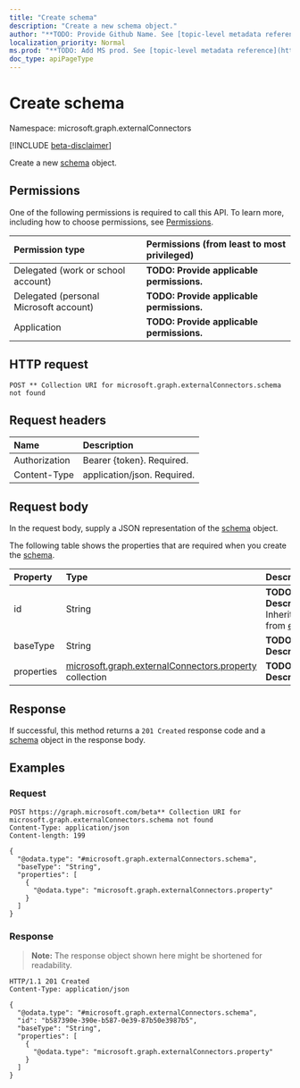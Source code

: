 ```yaml
---
title: "Create schema"
description: "Create a new schema object."
author: "**TODO: Provide Github Name. See [topic-level metadata reference](https://msgo.azurewebsites.net/add/document/guidelines/metadata.html#topic-level-metadata)**"
localization_priority: Normal
ms.prod: "**TODO: Add MS prod. See [topic-level metadata reference](https://msgo.azurewebsites.net/add/document/guidelines/metadata.html#topic-level-metadata)**"
doc_type: apiPageType
---
```


# Create schema
Namespace: microsoft.graph.externalConnectors

[!INCLUDE [beta-disclaimer](../../includes/beta-disclaimer.md)]

Create a new [schema](../resources/externalconnectors-schema.md) object.

## Permissions
One of the following permissions is required to call this API. To learn more, including how to choose permissions, see [Permissions](/graph/permissions-reference).

|Permission type|Permissions (from least to most privileged)|
|:---|:---|
|Delegated (work or school account)|**TODO: Provide applicable permissions.**|
|Delegated (personal Microsoft account)|**TODO: Provide applicable permissions.**|
|Application|**TODO: Provide applicable permissions.**|

## HTTP request

<!-- {
  "blockType": "ignored"
}
-->
``` http
POST ** Collection URI for microsoft.graph.externalConnectors.schema not found
```

## Request headers
|Name|Description|
|:---|:---|
|Authorization|Bearer {token}. Required.|
|Content-Type|application/json. Required.|

## Request body
In the request body, supply a JSON representation of the [schema](../resources/externalconnectors-schema.md) object.

The following table shows the properties that are required when you create the [schema](../resources/externalconnectors-schema.md).

|Property|Type|Description|
|:---|:---|:---|
|id|String|**TODO: Add Description** Inherited from [entity](../resources/externalconnectors-entity.md)|
|baseType|String|**TODO: Add Description**|
|properties|[microsoft.graph.externalConnectors.property](../resources/externalconnectors-property.md) collection|**TODO: Add Description**|



## Response

If successful, this method returns a `201 Created` response code and a [schema](../resources/externalconnectors-schema.md) object in the response body.

## Examples

### Request
<!-- {
  "blockType": "request",
  "name": "create_schema_from_"
}
-->
``` http
POST https://graph.microsoft.com/beta** Collection URI for microsoft.graph.externalConnectors.schema not found
Content-Type: application/json
Content-length: 199

{
  "@odata.type": "#microsoft.graph.externalConnectors.schema",
  "baseType": "String",
  "properties": [
    {
      "@odata.type": "microsoft.graph.externalConnectors.property"
    }
  ]
}
```


### Response
>**Note:** The response object shown here might be shortened for readability.
<!-- {
  "blockType": "response",
  "truncated": true,
  "@odata.type": "microsoft.graph.externalConnectors.schema"
}
-->
``` http
HTTP/1.1 201 Created
Content-Type: application/json

{
  "@odata.type": "#microsoft.graph.externalConnectors.schema",
  "id": "b587390e-390e-b587-0e39-87b50e3987b5",
  "baseType": "String",
  "properties": [
    {
      "@odata.type": "microsoft.graph.externalConnectors.property"
    }
  ]
}
```

